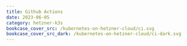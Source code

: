 ```yaml
---
title: Github Actions
date: 2023-06-05
category: hetzner-k3s
bookcase_cover_src: /kubernetes-on-hetzner-cloud/ci.svg
bookcase_cover_src_dark: /kubernetes-on-hetzner-cloud/ci-dark.svg
---
```

